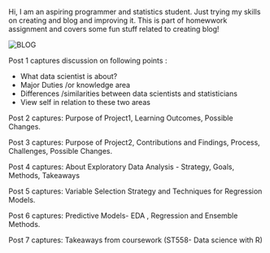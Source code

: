 Hi, I am an aspiring programmer and statistics student. Just trying my skills on creating and blog and improving it.
This is part of homewwork assignment and covers some fun stuff related to creating blog!

![BLOG](https://user-images.githubusercontent.com/109885196/187854349-cd4b8bcc-3f04-4e39-92d4-54b8caba7531.png)

Post 1 captures discussion on following points :
* What data scientist is about?
* Major Duties /or knowledge area
* Differences /similarities between data scientists and statisticians
* View self in relation to these two areas


Post 2 captures: Purpose of Project1, Learning Outcomes, Possible Changes.

Post 3 captures: Purpose of Project2, Contributions and Findings, Process, Challenges, Possible Changes.

Post 4 captures: About Exploratory Data Analysis - Strategy, Goals, Methods, Takeaways

Post 5 captures: Variable Selection Strategy and Techniques for Regression Models.

Post 6 captures: Predictive Models- EDA , Regression and Ensemble Methods.

Post 7 captures: Takeaways from coursework (ST558- Data science with R)


